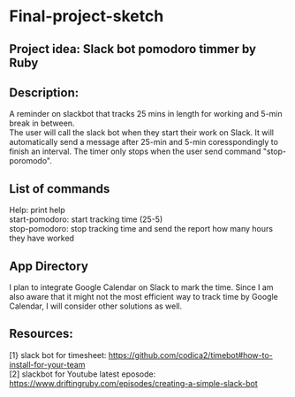 # Final-project-sketch
## Project idea: Slack bot pomodoro timmer by Ruby
## Description:
A reminder on slackbot that tracks 25 mins in length for working and 5-min break in between. \
The user will call the slack bot when they start their work on Slack. It will automatically send a message after 25-min and 5-min coresspondingly to finish an interval. The timer only stops when the user send command "stop-poromodo".
## List of commands
Help: print help \
start-pomodoro: start tracking time (25-5) \
stop-pomodoro: stop tracking time and send the report how many hours they have worked 
## App Directory
I plan to integrate Google Calendar on Slack to mark the time. Since I am also aware that it might not the most efficient way to track time by Google Calendar, I will consider other solutions as well.

## Resources:
[1} slack bot for timesheet: https://github.com/codica2/timebot#how-to-install-for-your-team \
[2] slackbot for Youtube latest eposode: https://www.driftingruby.com/episodes/creating-a-simple-slack-bot

